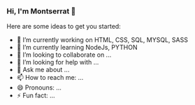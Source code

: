 ### Hi, I'm Montserrat 👋

<!-- ![632a79db-e141-44e8-af54-11acd2c7a5b2](https://user-images.githubusercontent.com/63829756/154180365-38afbdbb-fdb3-451e-a7aa-83ad64c1263d.jpg)  -->
Here are some ideas to get you started:

- 🔭 I’m currently working on HTML, CSS, SQL, MYSQL, SASS
- 🌱 I’m currently learning NodeJs, PYTHON
- 👯 I’m looking to collaborate on ...
- 🤔 I’m looking for help with ...
- 💬 Ask me about ...
- 📫 How to reach me: ...
- 😄 Pronouns: ...
- ⚡ Fun fact: ...
